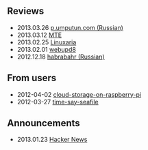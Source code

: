 ## Reviews

- 2013.03.26 [p.umputun.com (Russian)](http://p.umputun.com/p/2013/03/26/seafile-dlia-domashniegho-oblaka/)
- 2013.03.12 [MTE](http://maketecheasier.com/use-seafile-for-file-syncing-and-collaboration/2013/03/12)
- 2013.02.25 [Linuxaria](http://linuxaria.com/article/installation-of-seafile-open-source-dropbox-alternative-for-teams)
- 2013.02.01 [webupd8](http://www.webupd8.org/2013/02/seafile-robust-file-synchronization-and.html)
- 2012.12.18 [habrabahr (Russian)](http://habrahabr.ru/post/162979/)

## From users

- 2012-04-02 [cloud-storage-on-raspberry-pi](http://stevenhickson.blogspot.co.uk/2013/04/cloud-storage-on-raspberry-pi.html)
- 2012-03-27 [time-say-seafile](https://www.dseichter.de/blog/2013/03/27/time-say-seafile/)

## Announcements

- 2013.01.23 [Hacker News](https://news.ycombinator.com/item?id=5064682)